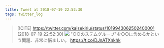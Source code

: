 ```yaml
---
title: Tweet at 2018-07-19 22:52:30
tags: twitter_log
---
```


> [!CITE] https://twitter.com/kaisekiriu/status/1019943062502400001 (2018-07-19 22:52:30)
> ![](https://twitter.com/kaisekiriu/status/1019943062502400001)
> "○○のステムグループ"を○○に含めるかという問題、非常に悩ましい。 https://t.co/DJnATXnkhk

